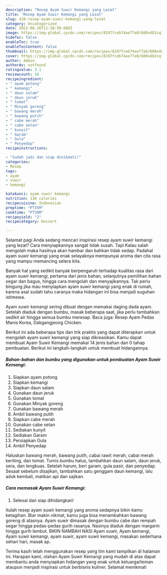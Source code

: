 ```yaml
---
description: "Resep Ayam Suwir Kemangi yang Lezat"
title: "Resep Ayam Suwir Kemangi yang Lezat"
slug: 420-resep-ayam-suwir-kemangi-yang-lezat
category: Uncategorized
date: 2022-08-26T11:38:50.608Z
image: https://img-global.cpcdn.com/recipes/8197fceb74ae77a0/680x482cq70/ayam-suwir-kemangi-foto-resep-utama.jpg
hideToc: false
enableToc: true
enableTocContent: false
thumbnail: https://img-global.cpcdn.com/recipes/8197fceb74ae77a0/680x482cq70/ayam-suwir-kemangi-foto-resep-utama.jpg
cover: https://img-global.cpcdn.com/recipes/8197fceb74ae77a0/680x482cq70/ayam-suwir-kemangi-foto-resep-utama.jpg
author: Admin
authorAv: notfound
ratingvalue: 3.1
reviewcount: 16
recipeingredient:
- " ayam potong"
- " kemangi"
- " daun salam"
- " daun jeruk"
- " tomat"
- " Minyak goreng"
- " bawang merah"
- " bawang putih"
- " cabe merah"
- " cabe setan"
- " kunyit"
- " Garam"
- " Gula"
- " Penyedap"
recipeinstructions:

- "Sudah jadi dan siap dinikmati!"
categories:
- Resep
tags:
- ayam
- suwir
- kemangi

katakunci: ayam suwir kemangi 
nutrition: 120 calories
recipecuisine: Indonesian
preptime: "PT35M"
cooktime: "PT38M"
recipeyield: "2"
recipecategory: Dessert

---
```



Selamat pagi Anda sedang mencari inspirasi resep ayam suwir kemangi yang lezat? Cara menyiapkannya sangat tidak susah. Tapi Kalau salah mengolah maka hasilnya akan hambar dan bahkan tidak sedap. Padahal ayam suwir kemangi yang enak selayaknya mempunyai aroma dan cita rasa yang mampu memancing selera kita.


Banyak hal yang sedikit banyak berpengaruh terhadap kualitas rasa dari ayam suwir kemangi, pertama dari jenis bahan, selanjutnya pemilihan bahan segar dan bagus, hingga cara mengolah dan menyajikannya. Tak perlu bingung jika mau menyiapkan ayam suwir kemangi yang enak di rumah, karena asal sudah tahu caranya maka hidangan ini bisa menjadi suguhan istimewa.

Ayam suwir kemangi sering dibuat dengan memakai daging dada ayam. Setelah diaduk dengan bumbu, masak beberapa saat, jika perlu tambahkan sedikit air hingga semua bumbu meresap. Baca juga: Resep Ayam Pedas Manis Korea, Dakgangjeong Chicken.


Berikut ini ada beberapa tips dan trik praktis yang dapat diterapkan untuk mengolah ayam suwir kemangi yang siap dikreasikan. Kamu dapat membuat Ayam Suwir Kemangi memakai 14 jenis bahan dan 0 tahap pembuatan. Berikut ini langkah-langkah untuk membuat hidangannya.

<!--inarticleads1-->

##### Bahan-bahan dan bumbu yang digunakan untuk pembuatan Ayam Suwir Kemangi:

1. Siapkan  ayam potong
1. Siapkan  kemangi
1. Siapkan  daun salam
1. Gunakan  daun jeruk
1. Gunakan  tomat
1. Gunakan  Minyak goreng
1. Gunakan  bawang merah
1. Ambil  bawang putih
1. Siapkan  cabe merah
1. Gunakan  cabe setan
1. Sediakan  kunyit
1. Sediakan  Garam
1. Persiapkan  Gula
1. Ambil  Penyedap


Haluskan bawang merah, bawang putih, cabai rawit merah, cabai merah keriting, dan tomat. Tumis bumbu halus, tambahkan daun salam, daun jeruk, sera, dan lengkuas. Setelah harum, beri garam, gula pasir, dan penyedap. Sesaat sebelum disajikan, tambahkan satu genggam daun kemangi, lalu aduk kembali, matikan api dan sajikan. 

<!--inarticleads2-->

##### Cara memasak Ayam Suwir Kemangi:


1. Selesai dan siap dihidangkan!

Itulah resep ayam suwir kemangi yang aroma sedapnya bikin kamu ketagihan. Biar makin nikmat, kamu juga bisa menambahkan bawang goreng di atasnya. Ayam suwir dimasak dengan bumbu cabe dan rempah segar hingga pedas-pedas gurih rasanya. Nasinya diaduk dengan margarin hingga gurih lembut. BIKIN NAMBAH NASI Ayam suwir, Ayam kemangi, Ayam suwir kemangi, ayam suwir, ayam suwir kemangi, masakan sederhana sehari hari, masak ap. 

Terima kasih telah menggunakan resep yang tim kami tampilkan di halaman ini. Harapan kami, olahan Ayam Suwir Kemangi yang mudah di atas dapat membantu anda menyiapkan hidangan yang enak untuk keluarga/teman ataupun menjadi inspirasi untuk berbisnis kuliner. Selamat menikmati
